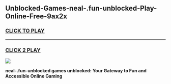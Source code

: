 
## Unblocked-Games-neal-.fun-unblocked-Play-Online-Free-9ax2x
<h3>
<a href="https://premium76.site?title=neal-.fun-unblocked&ref=26A">CLICK TO PLAY</a></h3>
<hr>

<h3>
<a href="https://premium76.site?title=neal-.fun-unblocked&ref=26A">CLICK 2 PLAY</a>
  
</h3>

<a href="https://premium76.site?title=neal-.fun-unblocked&ref=26A"><img src="https://clearcache.store/games.png"></a>


**neal-.fun-unblocked games unblocked: Your Gateway to Fun and Accessible Online Gaming**
